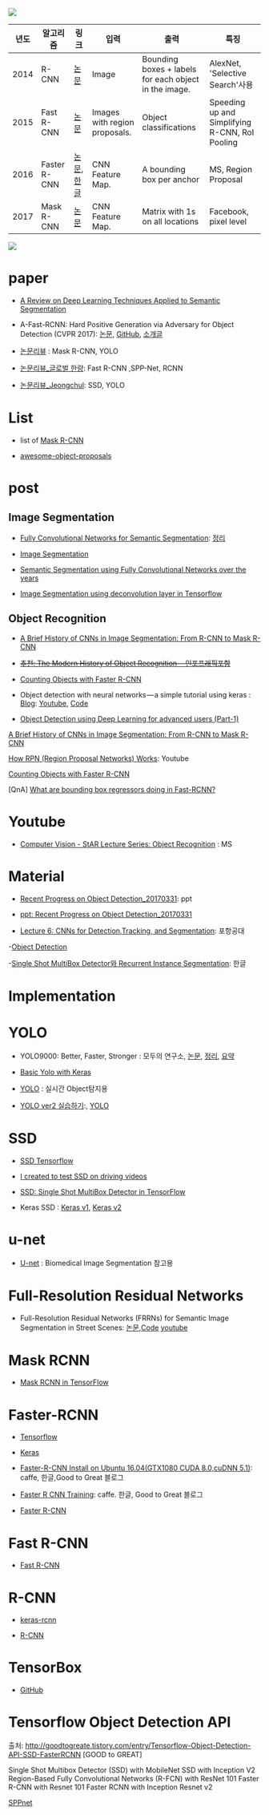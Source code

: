 
![](http://i.imgur.com/y51J97v.png)


|년도|알고리즘|링크|입력|출력|특징|
|-|-|-|-|-|-|
|2014|R-CNN|[논문](https://arxiv.org/abs/1311.2524)|Image|Bounding boxes + labels for each object in the image.|AlexNet, 'Selective Search'사용 |
|2015|Fast R-CNN|[논문](https://arxiv.org/abs/1504.08083)|Images with region proposals.|Object classifications |Speeding up and Simplifying R-CNN, RoI Pooling|
|2016|Faster R-CNN|[논문](https://arxiv.org/abs/1506.01497),[한글](https://curt-park.github.io/2017-03-17/faster-rcnn/)| CNN Feature Map.|A bounding box per anchor|MS, Region Proposal|
|2017|Mask R-CNN|[논문](https://arxiv.org/abs/1703.06870)|CNN Feature Map.|Matrix with 1s on all locations|Facebook, pixel level|

![](http://i.imgur.com/qTRVI2j.png)







# paper

- [A Review on Deep Learning Techniques Applied to Semantic Segmentation ](https://arxiv.org/pdf/1704.06857v1.pdf)

- A-Fast-RCNN: Hard Positive Generation via Adversary for Object Detection (CVPR 2017): [논문](https://arxiv.org/abs/1704.03414), [GitHub](https://github.com/xiaolonw/adversarial-frcnn), [소개글](https://www.facebook.com/groups/TensorFlowKR/permalink/455680941439636/)


- [논문리뷰](http://blog.naver.com/PostList.nhn?blogId=kangdonghyun&from=postList&categoryNo=11#) : Mask R-CNN, YOLO

- [논문리뷰_글로벌 한량](http://man-about-town.tistory.com/category/-software/AI?page=1): Fast R-CNN ,SPP-Net, RCNN

- [논문리뷰_Jeongchul](http://jeongchul.tistory.com/category/MachineLearning): SSD, YOLO

# List

- list of [Mask R-CNN](http://forums.fast.ai/t/implementing-mask-r-cnn/2234)

- [awesome-object-proposals](https://github.com/caocuong0306/awesome-object-proposals)

# post



## Image Segmentation

- [Fully Convolutional Networks for Semantic Segmentation](https://github.com/shelhamer/fcn.berkeleyvision.org): [정리](https://www.facebook.com/groups/AIKoreaOpen/permalink/1546985648668873/)


- [Image Segmentation](https://experiencor.github.io/segmentation.html)


- [Semantic Segmentation using Fully Convolutional Networks over the years](https://meetshah1995.github.io/semantic-segmentation/deep-learning/pytorch/visdom/2017/06/01/semantic-segmentation-over-the-years.html)

- [Image Segmentation using deconvolution layer in Tensorflow ](http://www.datasciencecentral.com/profiles/blogs/image-segmentation-using-deconvolution-layer-in-tensorflow)

## Object Recognition
- [A Brief History of CNNs in Image Segmentation: From R-CNN to Mask R-CNN](https://blog.athelas.com/a-brief-history-of-cnns-in-image-segmentation-from-r-cnn-to-mask-r-cnn-34ea83205de4)

- ~~[추천: The Modern History of Object Recognition — 인포프래픽포함 ](https://medium.com/@nikasa1889/the-modern-history-of-object-recognition-infographic-aea18517c318)~~


- [Counting Objects with Faster R-CNN](https://softwaremill.com/counting-objects-with-faster-rcnn/)

- Object detection with neural networks — a simple tutorial using keras : [Blog](https://medium.com/towards-data-science/object-detection-with-neural-networks-a4e2c46b4491): [Youtube](https://www.youtube.com/watch?v=K9a6mGNmhbc&feature=youtu.be), [Code](https://github.com/jrieke/shape-detection)


- [Object Detection using Deep Learning for advanced users (Part-1)](https://medium.com/ilenze-com/object-detection-using-deep-learning-for-advanced-users-part-1-183bbbb08b19)


[A Brief History of CNNs in Image Segmentation: From R-CNN to Mask R-CNN](https://blog.athelas.com/a-brief-history-of-cnns-in-image-segmentation-from-r-cnn-to-mask-r-cnn-34ea83205de4)



[How RPN (Region Proposal Networks) Works](https://www.youtube.com/watch?v=X3IlbjQs190): Youtube


[Counting Objects with Faster R-CNN](https://softwaremill.com/counting-objects-with-faster-rcnn/)



[QnA] [What are bounding box regressors doing in Fast-RCNN?](https://www.quora.com/Convolutional-Neural-Networks-What-are-bounding-box-regressors-doing-in-Fast-RCNN)


# Youtube


- [Computer Vision - StAR Lecture Series: Object Recognition](https://www.youtube.com/watch?v=fbFYdzatOMg) : MS




# Material 

- [Recent Progress on Object Detection_20170331](https://www.slideshare.net/JihongKang/recent-progress-on-object-detection20170331): ppt

- [ppt: Recent Progress on Object Detection_20170331](https://www.slideshare.net/JihongKang/recent-progress-on-object-detection20170331)


- [Lecture 6: CNNs for Detection,Tracking, and Segmentation](http://cvlab.postech.ac.kr/~bhhan/class/cse703r_2016s/csed703r_lecture6.pdf): 포항공대

-[Object Detection](http://slazebni.cs.illinois.edu/spring17/lec07_detection.pdf)

-[Single Shot MultiBox Detector와 Recurrent Instance Segmentation](https://www.slideshare.net/ssuser06e0c5/single-shot-multibox-detector-recurrent-instance-segmentation): 한글

# Implementation 

# YOLO
- YOLO9000: Better, Faster, Stronger : 모두의 연구소, [논문](https://arxiv.org/abs/1612.08242), [정리](http://www.modulabs.co.kr/DeepLAB_library/12796), [요약](https://www.facebook.com/groups/modulabs/permalink/1284949844903529/)

- [Basic Yolo with Keras](https://experiencor.github.io/yolo_keras.html)

- [YOLO](https://pjreddie.com/darknet/yolo/) : 실시간 Object탐지용


- [YOLO ver2 실습하기](http://blog.daum.net/sotongman/12):, [YOLO](http://blog.daum.net/sotongman/10)

# SSD

- [SSD Tensorflow](https://medium.com/@mslavescu/dhruv-parthasarathy-you-can-try-ssd-tensorflow-very-easily-especially-if-you-use-my-gtarobotics-1e515e693d51)

- [I created to test SSD on driving videos](https://github.com/OSSDC/SSD-Tensorflow/blob/master/notebooks/ossdc-vbacc-ssd_notebook.ipynb)

- [SSD: Single Shot MultiBox Detector in TensorFlow](https://github.com/OSSDC/SSD-Tensorflow)

- Keras SSD : [Keras v1](https://github.com/rykov8/ssd_keras), [Keras v2](https://github.com/cory8249/ssd_keras)



# u-net
* [U-net](http://lmb.informatik.uni-freiburg.de/people/ronneber/u-net/) : Biomedical Image Segmentation 참고용


# Full-Resolution Residual Networks

- Full-Resolution Residual Networks (FRRNs) for Semantic Image Segmentation in Street Scenes: [논문](https://arxiv.org/abs/1611.08323),[Code](https://github.com/TobyPDE/FRRN) [youtube](https://www.youtube.com/watch?v=PNzQ4PNZSzc&feature=youtu.be)

# Mask RCNN

- [Mask RCNN in TensorFlow](https://github.com/CharlesShang/FastMaskRCNN)

# Faster-RCNN

- [Tensorflow](https://github.com/smallcorgi/Faster-RCNN_TF)

- [Keras](https://github.com/yhenon/keras-frcnn)

- [Faster-R-CNN Install on Ubuntu 16.04(GTX1080 CUDA 8.0,cuDNN 5.1)](http://goodtogreate.tistory.com/entry/FasterRCNN-Install-on-Ubuntu-1604GTX1080-CUDA-80cuDNN-51): caffe, 한글,Good to Great 블로그

- [Faster R CNN Training](http://goodtogreate.tistory.com/558): caffe. 한글, Good to Great 블로그

- [Faster R-CNN](http://blog.daum.net/sotongman/9)

# Fast R-CNN

- [Fast R-CNN](http://blog.daum.net/sotongman/8)


# R-CNN 

- [keras-rcnn](https://github.com/broadinstitute/keras-rcnn)



- [R-CNN](http://blog.daum.net/sotongman/6)

# TensorBox

- [GitHub](https://github.com/TensorBox/TensorBox)

# Tensorflow Object Detection API

출처: http://goodtogreate.tistory.com/entry/Tensorflow-Object-Detection-API-SSD-FasterRCNN [GOOD to GREAT]

Single Shot Multibox Detector (SSD) with MobileNet
SSD with Inception V2
Region-Based Fully Convolutional Networks (R-FCN) with ResNet 101
Faster R-CNN with Resnet 101
Faster RCNN with Inception Resnet v2



[SPPnet](http://blog.daum.net/sotongman/7)
